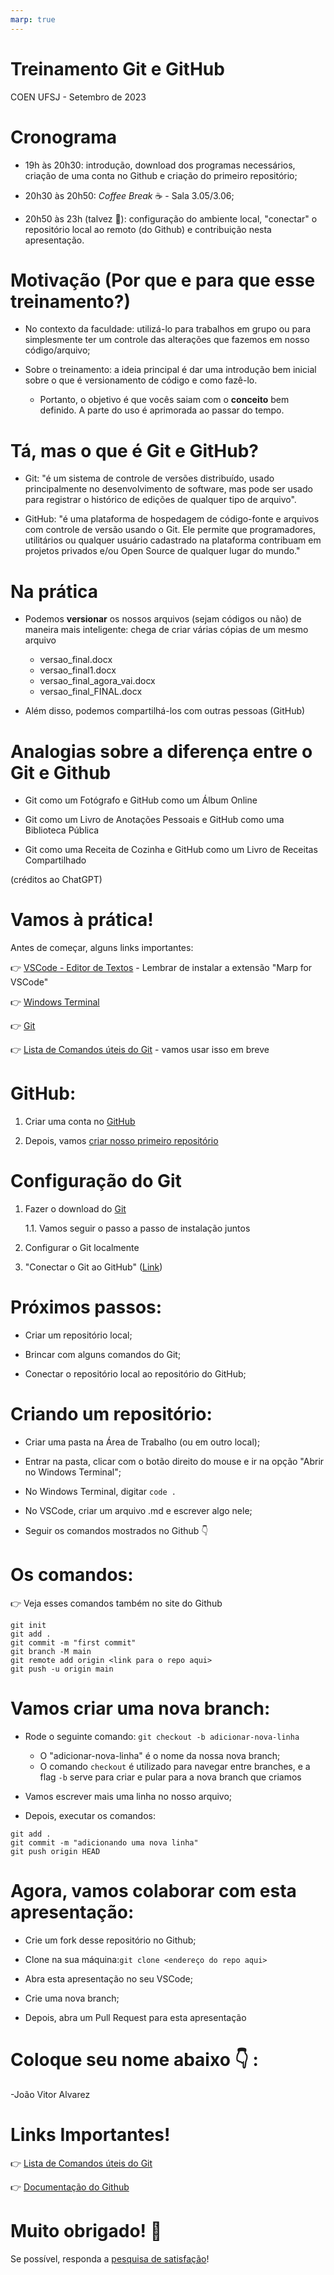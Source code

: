 ```yaml
---
marp: true
---
```


<!--
theme: gaia
class:
 - invert
headingDivider: 2 
paginate: true
-->

<!--
_class:
 - lead
 - invert
-->

# Treinamento Git e GitHub

COEN UFSJ - Setembro de 2023

# Cronograma

- 19h às 20h30: introdução, download dos programas necessários, criação de uma conta no Github e criação do primeiro repositório;

- 20h30 às 20h50: _Coffee Break_ :coffee: - Sala 3.05/3.06;

- 20h50 às 23h (talvez :thinking:): configuração do ambiente local, "conectar" o repositório local ao remoto (do Github) e contribuição nesta apresentação.

# Motivação (Por que e para que esse treinamento?)

- No contexto da faculdade: utilizá-lo para trabalhos em grupo ou para simplesmente ter um controle das alterações que fazemos em nosso código/arquivo;

- Sobre o treinamento: a ideia principal é dar uma introdução bem inicial sobre o que é versionamento de código e como fazê-lo.

    - Portanto, o objetivo é que vocês saiam com o **conceito** bem definido. A parte do uso é aprimorada ao passar do tempo.

# Tá, mas o que é Git e GitHub?

- Git: "é um sistema de controle de versões distribuído, usado principalmente no desenvolvimento de software, mas pode ser usado para registrar o histórico de edições de qualquer tipo de arquivo".  

- GitHub: "é uma plataforma de hospedagem de código-fonte e arquivos com controle de versão usando o Git. Ele permite que programadores, utilitários ou qualquer usuário cadastrado na plataforma contribuam em projetos privados e/ou Open Source de qualquer lugar do mundo."

# Na prática

- Podemos **versionar** os nossos arquivos (sejam códigos ou não) de maneira mais inteligente: chega de criar várias cópias de um mesmo arquivo

    - versao_final.docx
    - versao_final1.docx
    - versao_final_agora_vai.docx
    - versao_final_FINAL.docx

- Além disso, podemos compartilhá-los com outras pessoas (GitHub)

# Analogias sobre a diferença entre o Git e Github

- Git como um Fotógrafo e GitHub como um Álbum Online

- Git como um Livro de Anotações Pessoais e GitHub como uma Biblioteca Pública

- Git como uma Receita de Cozinha e GitHub como um Livro de Receitas Compartilhado

(créditos ao ChatGPT)

# Vamos à prática!

Antes de começar, alguns links importantes:

:point_right: [VSCode - Editor de Textos](https://code.visualstudio.com/download) - Lembrar de instalar a extensão "Marp for VSCode"

:point_right: [Windows Terminal](https://apps.microsoft.com/store/detail/windows-terminal/9N0DX20HK701?hl=pt-br&gl=br&icid=CNavAppsWindowsApps)

:point_right: [Git](https://git-scm.com/download/win)

:point_right: [Lista de Comandos úteis do Git](https://gist.github.com/leocomelli/2545add34e4fec21ec16) - vamos usar isso em breve

# GitHub:

1. Criar uma conta no [GitHub](https://github.com/)

2. Depois, vamos [criar nosso primeiro repositório](https://docs.github.com/pt/get-started/quickstart/hello-world)

# Configuração do Git

1. Fazer o download do [Git](https://git-scm.com/download/win)

    1.1. Vamos seguir o passo a passo de instalação juntos

2. Configurar o Git localmente

3. "Conectar o Git ao GitHub" ([Link](https://docs.github.com/pt/get-started/quickstart/set-up-git))

# Próximos passos:

- Criar um repositório local;

- Brincar com alguns comandos do Git;

- Conectar o repositório local ao repositório do GitHub;

# Criando um repositório:

- Criar uma pasta na Área de Trabalho (ou em outro local);

- Entrar na pasta, clicar com o botão direito do mouse e ir na opção "Abrir no Windows Terminal";

- No Windows Terminal, digitar `code .`

- No VSCode, criar um arquivo .md e escrever algo nele;

- Seguir os comandos mostrados no Github :point_down:

# Os comandos:

:point_right: Veja esses comandos também no site do Github

```
git init
git add .
git commit -m "first commit"
git branch -M main
git remote add origin <link para o repo aqui>
git push -u origin main
```

# Vamos criar uma nova branch:

- Rode o seguinte comando: `git checkout -b adicionar-nova-linha`
    - O "adicionar-nova-linha" é o nome da nossa nova branch;
    - O comando `checkout` é utilizado para navegar entre branches, e a flag `-b` serve para criar e pular para a nova branch que criamos

- Vamos escrever mais uma linha no nosso arquivo;

- Depois, executar os comandos:

```
git add .
git commit -m "adicionando uma nova linha"
git push origin HEAD
```

# Agora, vamos colaborar com esta apresentação:

- Crie um fork desse repositório no Github;

- Clone na sua máquina:`git clone <endereço do repo aqui>`

- Abra esta apresentação no seu VSCode;

- Crie uma nova branch;

- Depois, abra um Pull Request para esta apresentação

# Coloque seu nome abaixo :point_down: :
-João Vitor Alvarez

# Links Importantes!

:point_right: [Lista de Comandos úteis do Git](https://gist.github.com/leocomelli/2545add34e4fec21ec16) 

:point_right: [Documentação do Github](https://docs.github.com/pt)

# Muito obrigado! :handshake:
Se possível, responda a [pesquisa de satisfação](https://forms.gle/Ti9tUEHb67fhYTNc7)!
<!--
_class:
 - lead
 - invert
-->